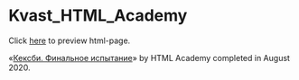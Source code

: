 # Kvast_HTML_Academy

Click [here](https://uliana-so.github.io/kvast_htmlacademy/) to preview html-page.

«[Кексби. Финальное испытание](https://htmlacademy.ru/courses/345)» by HTML Academy completed in August 2020.
